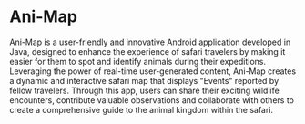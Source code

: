 # Ani-Map
Ani-Map is a user-friendly and innovative Android application developed in Java,
designed to enhance the experience of safari travelers by making it easier for them
to spot and identify animals during their expeditions. Leveraging the power of
real-time user-generated content, Ani-Map creates a dynamic and interactive safari 
map that displays "Events" reported by fellow travelers. Through this app, users can
share their exciting wildlife encounters, contribute valuable observations
and collaborate with others to create a comprehensive guide to the animal kingdom within the safari.
